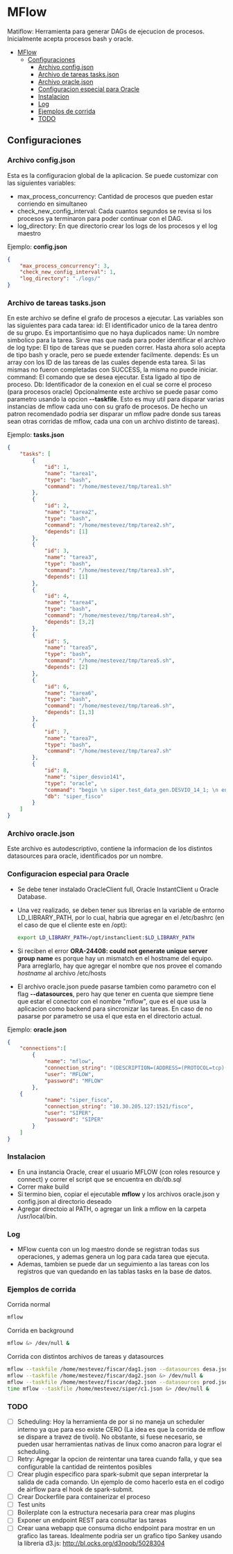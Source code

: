 # MFlow

Matiflow: Herramienta para generar DAGs de ejecucion de procesos. Inicialmente acepta procesos bash y oracle.

- [MFlow](#mflow)
  - [Configuraciones](#configuraciones)
    - [Archivo config.json](#archivo-configjson)
    - [Archivo de tareas tasks.json](#archivo-de-tareas-tasksjson)
    - [Archivo oracle.json](#archivo-oraclejson)
    - [Configuracion especial para Oracle](#configuracion-especial-para-oracle)
    - [Instalacion](#instalacion)
    - [Log](#log)
    - [Ejemplos de corrida](#ejemplos-de-corrida)
    - [TODO](#todo)

## Configuraciones

### Archivo config.json

Esta es la configuracion global de la aplicacion. Se puede customizar con las siguientes variables:
- max_process_concurrency: Cantidad de procesos que pueden estar corriendo en simultaneo
- check_new_config_interval: Cada cuantos segundos se revisa si los procesos ya terminaron para poder continuar con el DAG.
- log_directory: En que directorio crear los logs de los procesos y el log maestro

Ejemplo: **config.json**
~~~json
{
    "max_process_concurrency": 3,
    "check_new_config_interval": 1,
    "log_directory": "./logs/"
}
~~~

### Archivo de tareas tasks.json

En este archivo se define el grafo de procesos a ejecutar. Las variables son las siguientes para cada tarea:
id: El identificador unico de la tarea dentro de su grupo. Es importantisimo que no haya duplicados
name: Un nombre simbolico para la tarea. Sirve mas que nada para poder identificar el archivo de log
type: El tipo de tareas que se pueden correr. Hasta ahora solo acepta de tipo bash y oracle, pero se puede extender facilmente.
depends: Es un array con los ID de las tareas de las cuales depende esta tarea. Si las mismas no fueron completadas con SUCCESS, la misma no puede iniciar.
command: El comando que se desea ejecutar. Esta ligado al tipo de proceso.
Db: Identificador de la conexion en el cual se corre el proceso (para procesos oracle)
Opcionalmente este archivo se puede pasar como parametro usando la opcion **--taskfile**. Esto es muy util para disparar varias instancias de mflow cada uno con su grafo de procesos. De hecho un patron recomendado podria ser disparar un mflow padre donde sus tareas sean otras corridas de mflow, cada una con un archivo distinto de tareas).

Ejemplo: **tasks.json**
~~~json
{
    "tasks": [
        {
            "id": 1,
            "name": "tarea1",
            "type": "bash",
            "command": "/home/mestevez/tmp/tarea1.sh"
        },
        {
            "id": 2,
            "name": "tarea2",
            "type": "bash",
            "command": "/home/mestevez/tmp/tarea2.sh",
            "depends": [1]
        },
        {
            "id": 3,
            "name": "tarea3",
            "type": "bash",
            "command": "/home/mestevez/tmp/tarea3.sh",
            "depends": [1]
        },
        {
            "id": 4,
            "name": "tarea4",
            "type": "bash",
            "command": "/home/mestevez/tmp/tarea4.sh",
            "depends": [3,2]
        },
        {
            "id": 5,
            "name": "tarea5",
            "type": "bash",
            "command": "/home/mestevez/tmp/tarea5.sh",
            "depends": [2]
        },
        {
            "id": 6,
            "name": "tarea6",
            "type": "bash",
            "command": "/home/mestevez/tmp/tarea6.sh",
            "depends": [1,3]
        },
        {
            "id": 7,
            "name": "tarea7",
            "type": "bash",
            "command": "/home/mestevez/tmp/tarea7.sh"
        },
        {
            "id": 8,
            "name": "siper_desvio141",
            "type": "oracle",
            "command": "begin \n siper.test_data_gen.DESVIO_14_1; \n end;",
            "db": "siper_fisco"
        }
    ]
}
~~~
### Archivo oracle.json

Este archivo es autodescriptivo, contiene la informacion de los distintos datasources para oracle, identificados por un nombre.

### Configuracion especial para Oracle

- Se debe tener instalado OracleClient full, Oracle InstantClient u Oracle Database.
- Una vez realizado, se deben tener sus librerias en la variable de entorno LD_LIBRARY_PATH, por lo cual, habria que agregar en el /etc/bashrc (en el caso de que el cliente este en /opt):

  ```bash
  export LD_LIBRARY_PATH=/opt/instanclient:$LD_LIBRARY_PATH
  ```

- Si reciben el error **ORA-24408: could not generate unique server group name** es porque hay un mismatch en el hostname del equipo. Para arreglarlo, hay que agregar el nombre que nos provee el comando _hostname_ al archivo /etc/hosts
- El archivo oracle.json puede pasarse tambien como parametro con el flag **--datasources**, pero hay que tener en cuenta que siempre tiene que estar el conector con el nombre "mflow", que es el que usa la aplicacion como backend para sincronizar las tareas. En caso de no pasarse por parametro se usa el que esta en el directorio actual.

Ejemplo: **oracle.json**
~~~json
{
    "connections":[
        {
            "name": "mflow",
            "connection_string": "(DESCRIPTION=(ADDRESS=(PROTOCOL=tcp)(HOST=10.30.205.127)(PORT=1521))(CONNECT_DATA=(SERVICE_NAME=fisco)))",
            "user": "MFLOW",
            "password": "MFLOW"
        },
	{
            "name": "siper_fisco",
            "connection_string": "10.30.205.127:1521/fisco",
            "user": "SIPER",
            "password": "SIPER"
        }
    ]
}
~~~


### Instalacion
- En una instancia Oracle, crear el usuario MFLOW (con roles resource y connect) y correr el script que se encuentra en db/db.sql
- Correr make build
- Si termino bien, copiar el ejecutable **mflow** y los archivos oracle.json y config.json al directorio deseado
- Agregar directoio al PATH, o agregar un link a mflow en la carpeta /usr/local/bin.

### Log
- MFlow cuenta con un log maestro donde se registran todas sus operaciones, y ademas genera un log para cada tarea que ejecuta.
- Ademas, tambien se puede dar un seguimiento a las tareas con los registros que van quedando en las tablas tasks en la base de datos.

### Ejemplos de corrida

Corrida normal
~~~bash
mflow
~~~

Corrida en background
~~~bash
mflow &> /dev/null &
~~~

Corrida con distintos archivos de tareas y datasources
~~~bash
mflow --taskfile /home/mestevez/fiscar/dag1.json --datasources desa.json &> /dev/null &
mflow --taskfile /home/mestevez/fiscar/dag2.json &> /dev/null &
mflow --taskfile /home/mestevez/fiscar/dag2.json --datasources prod.json &> /dev/null &
time mflow --taskfile /home/mestevez/siper/c1.json &> /dev/null &
~~~

### TODO
- [ ] Scheduling: Hoy la herramienta de por si no maneja un scheduler interno ya que para eso existe CERO (La idea es que la corrida de mflow se dispare a travez de tivoli). No obstante, si fuese necesario, se pueden usar herramientas nativas de linux como anacron para lograr el scheduling.
- [ ] Retry: Agregar la opcion de reintentar una tarea cuando falla, y que sea configurable la cantidad de reintentos posibles
- [ ] Crear plugin especifico para spark-submit que sepan interpretar la salida de cada comando. Un ejemplo de como hacerlo esta en el codigo de airflow para el hook de spark-submit.
- [ ] Crear Dockerfile para containerizar el proceso
- [ ] Test units
- [ ] Boilerplate con la estructura necesaria para crear mas plugins
- [ ] Exponer un endpoint REST para consultar las tareas
- [ ] Crear uana webapp que consuma dicho endpoint para mostrar en un grafico las tareas. Idealmente podria ser un grafico tipo Sankey usando la libreria d3.js: http://bl.ocks.org/d3noob/5028304